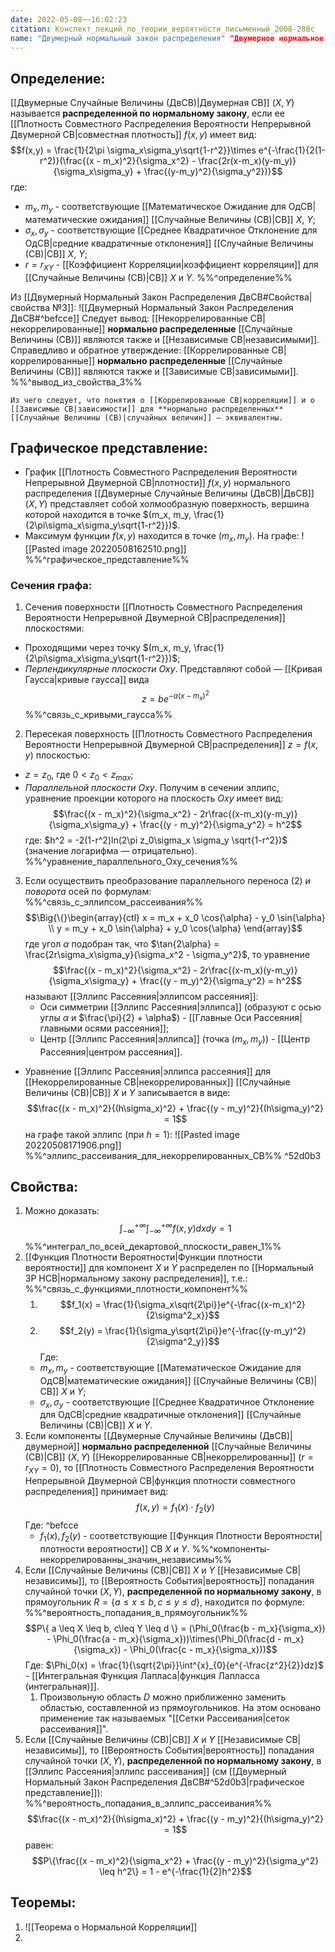 ```yaml
---
date: 2022-05-08~~16:02:23
citation: Конспект_лекций_по_теории_вероятности_письменный_2008-288с
name: "Двумерный нормальный закон распределения" "Двумерное нормальное распределение" "Двумерное гауссовское распределение" "Нормальный закон распределения на плоскости"
---
```

## Определение:
[[Двумерные Случайные Величины (ДвСВ)|Двумерная СВ]] $(X,Y)$ называется **распределенной по нормальному закону**, если ее [[Плотность Совместного Распределения Вероятности Непрерывной Двумерной СВ|совместная плотность]] $f(x,y)$ имеет вид:
$$f(x,y) = \frac{1}{2\pi \sigma_x\sigma_y\sqrt{1-r^2}}\times e^{-\frac{1}{2(1-r^2)}(\frac{(x - m_x)^2}{\sigma_x^2} - \frac{2r(x-m_x)(y-m_y)}{\sigma_x\sigma_y} + \frac{(y-m_y)^2}{\sigma_y^2})}$$
где:
- $m_x, m_y$ - соответствующие [[Математическое Ожидание для ОдСВ|математические ожидания]] [[Случайные Величины (СВ)|СВ]] $X$, $Y$;
- $\sigma_x,\sigma_y$ - соответствующие [[Среднее Квадратичное Отклонение для ОдСВ|средние квадратичные отклонения]] [[Случайные Величины (СВ)|СВ]] $X$, $Y$;
- $r = r_{XY}$ - [[Коэффициент Корреляции|коэффициент корреляции]] для [[Случайные Величины (СВ)|СВ]] $X$ и $Y$.
%%^определение%%

Из [[Двумерный Нормальный Закон Распределения ДвСВ#Свойства|свойства №3]]:
![[Двумерный Нормальный Закон Распределения ДвСВ#^befcce]]
Следует вывод: [[Некоррелированные СВ|некоррелированные]] **нормально распределенные** [[Случайные Величины (СВ)]] являются также и [[Независимые СВ|независимыми]].
Справедливо и обратное утверждение: [[Коррелированные СВ|коррелированные]] **нормально распределенные** [[Случайные Величины (СВ)]] являются также и [[Зависимые СВ|зависимыми]].
%%^вывод_из_свойства_3%%
```ad-tldr
Из чего следует, что понятия о [[Коррелированные СВ|корреляции]] и о [[Зависимые СВ|зависимости]] для **нормально распределенных** [[Случайные Величины (СВ)|случайных величин]] — эквивалентны.
```

## Графическое представление:
- График [[Плотность Совместного Распределения Вероятности Непрерывной Двумерной СВ|плотности]] $f(x,y)$ нормального распределения [[Двумерные Случайные Величины (ДвСВ)|ДвСВ]] $(X, Y)$ представляет собой холмообразную поверхность, вершина которой находится в точке $(m_x, m_y, \frac{1}{2\pi\sigma_x\sigma_y\sqrt{1-r^2}})$.
- Максимум функции $f(x,y)$ находится в точке $(m_x, m_y)$.
На графе:
![[Pasted image 20220508162510.png]]
%%^графическое_представление%%

### Сечения графа:
1) Сечения поверхности [[Плотность Совместного Распределения Вероятности Непрерывной Двумерной СВ|распределения]] плоскостями:
- Проходящими через точку $(m_x, m_y, \frac{1}{2\pi\sigma_x\sigma_y\sqrt{1-r^2}})$;
- *Перпендикулярные плоскости* $Oxy$.
	Представляют собой — [[Кривая Гаусса|кривые гаусса]] вида $$z = be^{-a(x-m_x)^2}$$ %%^связь_с_кривыми_гаусса%%

2) Пересекая поверхность [[Плотность Совместного Распределения Вероятности Непрерывной Двумерной СВ|распределения]] $z = f(x,y)$ плоскостью:
- $z = z_0$, где $0 < z_0 < z_{max}$;
- *Параллельной плоскости* $Oxy$.
	Получим в сечении эллипс, уравнение проекции которого на плоскость $Oxy$ имеет вид: $$\frac{(x - m_x)^2}{\sigma_x^2} - 2r\frac{(x-m_x)(y-m_y)}{\sigma_x\sigma_y} + \frac{(y - m_y)^2}{\sigma_y^2} = h^2$$ где: $h^2 = -2(1-r^2)ln(2\pi z_0\sigma_x \sigma_y \sqrt{1-r^2})$ (значение логарифма — отрицательно). %%^уравнение_параллельного_Oxy_сечения%%
3) Если осуществить преобразование параллельного переноса (2) и *поворота* осей по формулам: %%^связь_с_эллипсом_рассеивания%% $$\Big{\{}\begin{array}{ctl} x = m_x + x_0 \cos{\alpha} - y_0 \sin{\alpha} \\ y = m_y + x_0 \sin{\alpha} + y_0 \cos{\alpha} \end{array}$$где угол $\alpha$ подобран так, что $\tan{2\alpha} = \frac{2r\sigma_x\sigma_y}{\sigma_x^2 - \sigma_y^2}$, то уравнение $$\frac{(x - m_x)^2}{\sigma_x^2} - 2r\frac{(x-m_x)(y-m_y)}{\sigma_x\sigma_y} + \frac{(y - m_y)^2}{\sigma_y^2} = h^2$$ называют [[Эллипс Рассеяния|эллипсом рассеяния]]:
	- Оси симметрии [[Эллипс Рассеяния|эллипса]] (образуют с осью углы $\alpha$ и $\frac{\pi}{2} + \alpha$) - [[Главные Оси Рассеяния|главными осями рассеяния]];
	- Центр [[Эллипс Рассеяния|эллипса]] (точка $(m_x, m_y)$) - [[Центр Рассеяния|центром рассеяния]].
- Уравнение [[Эллипс Рассеяния|эллипса рассеяния]] для [[Некоррелированные СВ|некоррелированных]] [[Случайные Величины (СВ)|СВ]] $X$ и $Y$ записывается в виде: $$\frac{(x - m_x)^2}{(h\sigma_x)^2} + \frac{(y - m_y)^2}{(h\sigma_y)^2} = 1$$ на графе такой эллипс (при $h = 1$): ![[Pasted image 20220508171906.png]]
	%%^эллипс_рассеивания_для_некоррелированных_СВ%%
	 ^52d0b3
## Свойства:
1) Можно доказать: $$\int^{+\infty}_{-\infty}{\int^{+\infty}_{-\infty}{f(x,y)dx}dy} = 1$$ %%^интеграл_по_всей_декартовой_плоскости_равен_1%%
2) [[Функция Плотности Вероятности|Функции плотности вероятности]] для компонент $X$ и $Y$ распределен по [[Нормальный ЗР НСВ|нормальному закону распределения]], т.е.: %%^связь_с_функциями_плотности_компонент%%
	1) $$f_1(x) = \frac{1}{\sigma_x\sqrt{2\pi}}e^{-\frac{(x-m_x)^2}{2\sigma^2_x}}$$
	2) $$f_2(y) = \frac{1}{\sigma_y\sqrt{2\pi}}e^{-\frac{(y-m_y)^2}{2\sigma^2_y}}$$
	Где:
	- $m_x, m_y$ - соответствующие [[Математическое Ожидание для ОдСВ|математические ожидания]] [[Случайные Величины (СВ)|СВ]] $X$ и $Y$;
	- $\sigma_x, \sigma_y$ - соответствующие [[Среднее Квадратичное Отклонение для ОдСВ|средние квадратичные отклонения]] [[Случайные Величины (СВ)|СВ]] $X$ и $Y$.
3) Если компоненты [[Двумерные Случайные Величины (ДвСВ)|двумерной]] **нормально распределенной** [[Случайные Величины (СВ)|СВ]] $(X, Y)$ [[Некоррелированные СВ|некоррелированны]] ($r = r_{XY} = 0$), то [[Плотность Совместного Распределения Вероятности Непрерывной Двумерной СВ|функция плотности совместного распределения]] принимает вид: $$f(x, y) = f_1(x)\cdot f_2(y)$$ Где: ^befcce
	- $f_1(x), f_2(y)$ - соответствующие [[Функция Плотности Вероятности|плотности вероятности]] СВ $X$ и $Y$.
	%%^компоненты-некоррелированны_значин_независимы%%
4) Если [[Случайные Величины (СВ)|СВ]] $X$ и $Y$ [[Независимые СВ|независимы]], то [[Вероятность События|вероятность]] попадания случайной точки $(X, Y)$, **распределенной по нормальному закону**, в прямоугольник $R = \{ a \leq x \leq b, c \leq y \leq d \}$, находится по формуле: %%^вероятность_попадания_в_прямоугольник%%$$P\{ a \leq X \leq b, c\leq Y \leq d \} = (\Phi_0(\frac{b - m_x}{\sigma_x}) - \Phi_0(\frac{a - m_x}{\sigma_x}))\times(\Phi_0(\frac{d - m_x}{\sigma_x}) - \Phi_0(\frac{c - m_x}{\sigma_x}))$$ Где: $\Phi_0(x) = \frac{1}{\sqrt{2\pi}}\int^{x}_{0}{e^{-\frac{z^2}{2}}dz}$ - [[Интегральная Функция Лапласа|функция Лапласса (интегральная)]].
	1) Произвольную область $D$ можно приближенно заменить областью, составленной из прямоугольников. На этом основано применение так называемых "[[Сетки Рассеивания|сеток рассеивания]]".
5) Если [[Случайные Величины (СВ)|СВ]] $X$ и $Y$ [[Независимые СВ|независимы]], то [[Вероятность События|вероятность]] попадания случайной точки $(X, Y)$, **распределенной по нормальному закону**, в [[Эллипс Рассеяния|эллипс рассеивания]] (см [[Двумерный Нормальный Закон Распределения ДвСВ#^52d0b3|графическое представление]]): %%^вероятность_попадания_в_эллипс_рассеивания%% $$\frac{(x - m_x)^2}{(h\sigma_x)^2} + \frac{(y - m_y)^2}{(h\sigma_y)^2} = 1$$ равен: $$P\{\frac{(x - m_x)^2}{\sigma_x^2} + \frac{(y - m_y)^2}{\sigma_y^2} \leq h^2\} = 1 - e^{-\frac{1}{2}h^2}$$

## Теоремы:
1) ![[Теорема о Нормальной Корреляции]]
2) 